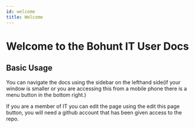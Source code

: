 ```yaml
---
id: welcome
title: Welcome
---
```


# Welcome to the Bohunt IT User Docs

## Basic Usage
You can navigate the docs using the sidebar on the lefthand side(if your window is smaller or you are accessing this from a mobile phone there is a menu button in the bottom right.)

If you are a member of IT you can edit the page using the edit this page button, you will need a github account that has been given access to the repo.